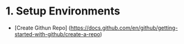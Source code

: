 # 1. Setup Environments
* [Create Githun Repo] (https://docs.github.com/en/github/getting-started-with-github/create-a-repo)
